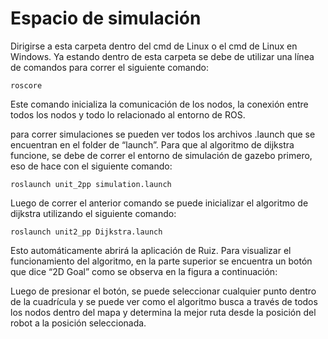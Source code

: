 # Espacio de simulación 
Dirigirse a esta carpeta dentro del cmd de Linux o el cmd de Linux en Windows. Ya estando dentro de esta carpeta se debe de utilizar una línea de comandos para correr el siguiente comando:
```
roscore
```
Este comando inicializa la comunicación de los nodos, la conexión entre todos los nodos y todo lo relacionado al entorno de ROS.

para correr simulaciones se pueden ver todos los archivos .launch que se encuentran en el folder de “launch”. Para que al algoritmo de dijkstra funcione, se debe de correr el entorno de simulación de gazebo primero, eso de hace con el siguiente comando:
```
roslaunch unit_2pp simulation.launch
```
Luego de correr el anterior comando se puede inicializar el algoritmo de dijkstra utilizando el siguiente comando:
```
roslaunch unit2_pp Dijkstra.launch
```
Esto automáticamente abrirá la aplicación de Ruiz. Para visualizar el funcionamiento del algoritmo, en la parte superior se encuentra un botón que dice “2D Goal” como se observa en la figura a continuación:


Luego de presionar el botón, se puede seleccionar cualquier punto dentro de la cuadrícula y se puede ver como el algoritmo busca a través de todos los nodos dentro del mapa y determina la mejor ruta desde la posición del robot a la posición seleccionada.